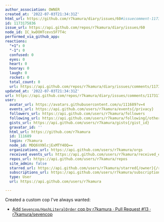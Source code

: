 ```yaml
---
author_association: OWNER
created_at: '2022-07-03T21:34:31Z'
html_url: https://github.com/r7kamura/diary/issues/60#issuecomment-1173175836
id: 1173175836
issue_url: https://api.github.com/repos/r7kamura/diary/issues/60
node_id: IC_kwDOHTcevs5F7T4c
performed_via_github_app: 
reactions:
  "+1": 0
  "-1": 0
  confused: 0
  eyes: 0
  heart: 0
  hooray: 0
  laugh: 0
  rocket: 0
  total_count: 0
  url: https://api.github.com/repos/r7kamura/diary/issues/comments/1173175836/reactions
updated_at: '2022-07-03T21:34:31Z'
url: https://api.github.com/repos/r7kamura/diary/issues/comments/1173175836
user:
  avatar_url: https://avatars.githubusercontent.com/u/111689?v=4
  events_url: https://api.github.com/users/r7kamura/events{/privacy}
  followers_url: https://api.github.com/users/r7kamura/followers
  following_url: https://api.github.com/users/r7kamura/following{/other_user}
  gists_url: https://api.github.com/users/r7kamura/gists{/gist_id}
  gravatar_id: ''
  html_url: https://github.com/r7kamura
  id: 111689
  login: r7kamura
  node_id: MDQ6VXNlcjExMTY4OQ==
  organizations_url: https://api.github.com/users/r7kamura/orgs
  received_events_url: https://api.github.com/users/r7kamura/received_events
  repos_url: https://api.github.com/users/r7kamura/repos
  site_admin: false
  starred_url: https://api.github.com/users/r7kamura/starred{/owner}{/repo}
  subscriptions_url: https://api.github.com/users/r7kamura/subscriptions
  type: User
  url: https://api.github.com/users/r7kamura

---
```

Created a custom cop I've always wanted:

- [Add `Sevencop/HashLiteralOrder` cop by r7kamura · Pull Request #13 · r7kamura/sevencop](https://github.com/r7kamura/sevencop/pull/13)